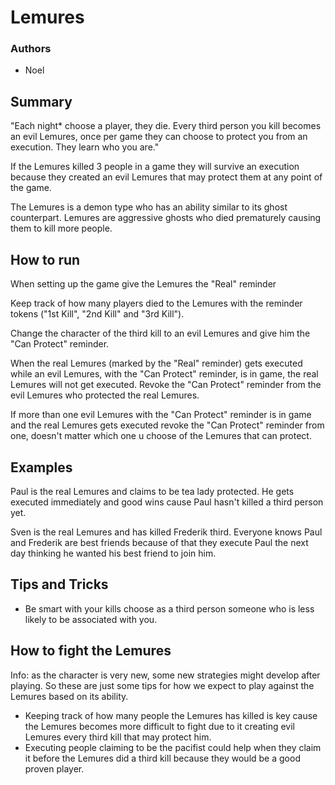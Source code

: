 # Lemures

### Authors
- Noel

## Summary

"Each night* choose a player, they die. Every third person you kill becomes an evil Lemures, once per game they can choose to protect you from an execution. They learn who you are."

If the Lemures killed 3 people in a game they will survive an execution because they created an evil Lemures that may protect them at any point of the game. 

The Lemures is a demon type who has an ability similar to its ghost counterpart. Lemures are aggressive ghosts who died prematurely causing them to kill more people.

## How to run

When setting up the game give the Lemures the "Real" reminder

Keep track of how many players died to the Lemures with the reminder tokens ("1st Kill", "2nd Kill" and "3rd Kill").

Change the character of the third kill to an evil Lemures and give him the "Can Protect" reminder.

When the real Lemures (marked by the "Real" reminder) gets executed while an evil Lemures, with the "Can Protect" reminder, is in game, the real Lemures will not get executed. Revoke the "Can Protect" reminder from the evil Lemures who protected the real Lemures.

If more than one evil Lemures with the "Can Protect" reminder is in game and the real Lemures gets executed revoke the "Can Protect" reminder from one, doesn't matter which one u choose of the Lemures that can protect.

## Examples

Paul is the real Lemures and claims to be tea lady protected. He gets executed immediately and good wins cause Paul hasn't killed a third person yet.

Sven is the real Lemures and has killed Frederik third. Everyone knows Paul and Frederik are best friends because of that they execute Paul the next day thinking he wanted his best friend to join him.

## Tips and Tricks

- Be smart with your kills choose as a third person someone who is less likely to be associated with you.

## How to fight the Lemures

Info: as the character is very new, some new strategies might develop after playing. So these are just some tips for how we expect to play against the Lemures based on its ability.

- Keeping track of how many people the Lemures has killed is key cause the Lemures becomes more difficult to fight due to it creating evil Lemures every third kill that may protect him.
- Executing people claiming to be the pacifist could help when they claim it before the Lemures did a third kill because they would be a good proven player. 